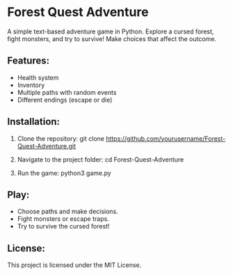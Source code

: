# Forest Quest Adventure

A simple text-based adventure game in Python. Explore a cursed forest, fight monsters, and try to survive! Make choices that affect the outcome.

## Features:
- Health system
- Inventory
- Multiple paths with random events
- Different endings (escape or die)

## Installation:
1. Clone the repository:
git clone https://github.com/yourusername/Forest-Quest-Adventure.git

2. Navigate to the project folder:
cd Forest-Quest-Adventure

3. Run the game:
python3 game.py

## Play:
- Choose paths and make decisions.
- Fight monsters or escape traps.
- Try to survive the cursed forest!

## License:
This project is licensed under the MIT License.
